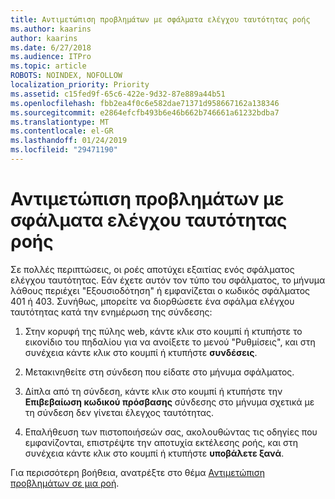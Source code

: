 ```yaml
---
title: Αντιμετώπιση προβλημάτων με σφάλματα ελέγχου ταυτότητας ροής
ms.author: kaarins
author: kaarins
ms.date: 6/27/2018
ms.audience: ITPro
ms.topic: article
ROBOTS: NOINDEX, NOFOLLOW
localization_priority: Priority
ms.assetid: c15fed9f-65c6-422e-9d32-87e889a44b51
ms.openlocfilehash: fbb2ea4f0c6e582dae71371d958667162a138346
ms.sourcegitcommit: e2864efcfb493b6e46b662b746661a61232bdba7
ms.translationtype: MT
ms.contentlocale: el-GR
ms.lasthandoff: 01/24/2019
ms.locfileid: "29471190"
---
```

# <a name="troubleshoot-flow-authentication-errors"></a>Αντιμετώπιση προβλημάτων με σφάλματα ελέγχου ταυτότητας ροής

Σε πολλές περιπτώσεις, οι ροές αποτύχει εξαιτίας ενός σφάλματος ελέγχου ταυτότητας. Εάν έχετε αυτόν τον τύπο του σφάλματος, το μήνυμα λάθους περιέχει "Εξουσιοδότηση" ή εμφανίζεται ο κωδικός σφάλματος 401 ή 403. Συνήθως, μπορείτε να διορθώσετε ένα σφάλμα ελέγχου ταυτότητας κατά την ενημέρωση της σύνδεσης:
  
1. Στην κορυφή της πύλης web, κάντε κλικ στο κουμπί ή κτυπήστε το εικονίδιο του πηδαλίου για να ανοίξετε το μενού "Ρυθμίσεις", και στη συνέχεια κάντε κλικ στο κουμπί ή κτυπήστε **συνδέσεις**.
    
2. Μετακινηθείτε στη σύνδεση που είδατε στο μήνυμα σφάλματος.
    
3. Δίπλα από τη σύνδεση, κάντε κλικ στο κουμπί ή κτυπήστε την **Επιβεβαίωση κωδικού πρόσβασης** σύνδεσης στο μήνυμα σχετικά με τη σύνδεση δεν γίνεται έλεγχος ταυτότητας. 
    
4. Επαλήθευση των πιστοποιήσεών σας, ακολουθώντας τις οδηγίες που εμφανίζονται, επιστρέψτε την αποτυχία εκτέλεσης ροής, και στη συνέχεια κάντε κλικ στο κουμπί ή κτυπήστε **υποβάλετε ξανά**.
    
Για περισσότερη βοήθεια, ανατρέξτε στο θέμα [Αντιμετώπιση προβλημάτων σε μια ροή](https://go.microsoft.com/fwlink/?linkid=872110).
  

